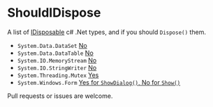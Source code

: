 # ShouldIDispose
A list of [IDisposable](https://docs.microsoft.com/en-us/dotnet/api/system.idisposable?view=net-5.0) c# .Net types, and if you should `Dispose()` them.

* `System.Data.DataSet` [No](https://stackoverflow.com/a/913286)
* `System.Data.DataTable` [No](https://stackoverflow.com/a/913286)
* `System.IO.MemoryStream` [No](https://stackoverflow.com/a/4274769)
* `System.IO.StringWriter` [No](https://stackoverflow.com/a/2477076)
* `System.Threading.Mutex` [Yes](https://stackoverflow.com/a/7107218)
* `System.Windows.Form` [Yes for `ShowDialog()`, No for `Show()`](https://stackoverflow.com/a/8315201/1521988)

Pull requests or issues are welcome.
